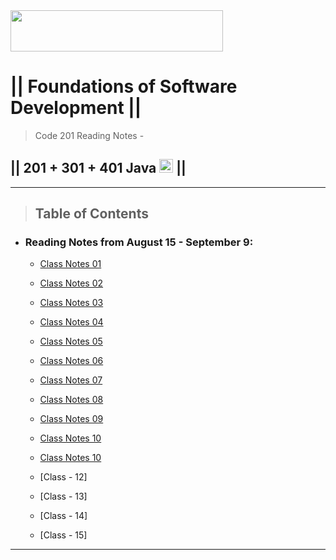 <img src="https://members-csforall.imgix.net/members/logos/code-fellows-logo-horizontal-2-color-black.png" width="340" height="66">  

# ||  Foundations of Software Development ||

> Code 201 Reading Notes - 

## || 201 + 301 + 401 Java <img src="https://www.svgrepo.com/show/184143/java.svg"  width="22" height="22"> ||

---

> ## Table of Contents

- ### Reading Notes from August 15 - September 9:

  - [Class Notes 01](/class-01.md)

  - [Class Notes 02](/class-02.md)

  - [Class Notes 03](/class-03.md)

  - [Class Notes 04](/class-04.md)

  - [Class Notes 05](/class-05.md)

  - [Class Notes 06](/class-06.md)

  - [Class Notes 07](/class-07.md)

  - [Class Notes 08](/class-08.md)

  - [Class Notes 09](/class-09.md)

  - [Class Notes 10](/class-10.md)

  - [Class Notes 10](/class-11.md)

  - [Class - 12]

  - [Class - 13]

  - [Class - 14]

  - [Class - 15]

---
